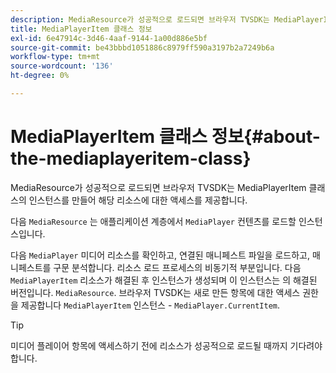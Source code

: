 ```yaml
---
description: MediaResource가 성공적으로 로드되면 브라우저 TVSDK는 MediaPlayerItem 클래스의 인스턴스를 만들어 해당 리소스에 대한 액세스를 제공합니다.
title: MediaPlayerItem 클래스 정보
exl-id: 6e47914c-3d46-4aaf-9144-1a00d886e5bf
source-git-commit: be43bbbd1051886c8979ff590a3197b2a7249b6a
workflow-type: tm+mt
source-wordcount: '136'
ht-degree: 0%

---
```


# MediaPlayerItem 클래스 정보{#about-the-mediaplayeritem-class}

MediaResource가 성공적으로 로드되면 브라우저 TVSDK는 MediaPlayerItem 클래스의 인스턴스를 만들어 해당 리소스에 대한 액세스를 제공합니다.

다음 `MediaResource` 는 애플리케이션 계층에서 `MediaPlayer` 컨텐츠를 로드할 인스턴스입니다.

다음 `MediaPlayer` 미디어 리소스를 확인하고, 연결된 매니페스트 파일을 로드하고, 매니페스트를 구문 분석합니다. 리소스 로드 프로세스의 비동기적 부분입니다. 다음 `MediaPlayerItem` 리소스가 해결된 후 인스턴스가 생성되며 이 인스턴스는 의 해결된 버전입니다. `MediaResource`. 브라우저 TVSDK는 새로 만든 항목에 대한 액세스 권한을 제공합니다 `MediaPlayerItem` 인스턴스 - `MediaPlayer.CurrentItem`.

>[!TIP]
>
>미디어 플레이어 항목에 액세스하기 전에 리소스가 성공적으로 로드될 때까지 기다려야 합니다.
